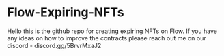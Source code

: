 # Flow-Expiring-NFTs

Hello this is the github repo for creating expiring NFTs on Flow. If you have any ideas on how to improve the contracts please reach out me on our discord - discord.gg/5BrvrMxaJ2
